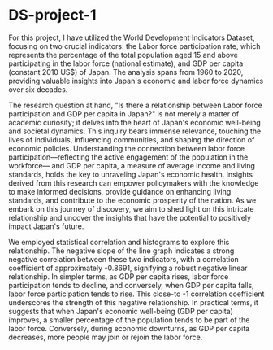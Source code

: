 # DS-project-1

For this project, I have utilized the World Development Indicators Dataset, focusing on two crucial 
indicators: the Labor force participation rate, which represents the percentage of the total population aged 
15 and above participating in the labor force (national estimate), and GDP per capita (constant 2010 US$) 
of Japan. The analysis spans from 1960 to 2020, providing valuable insights into Japan's economic and 
labor force dynamics over six decades.

The research question at hand, "Is there a relationship between Labor force participation and GDP per 
capita in Japan?" is not merely a matter of academic curiosity; it delves into the heart of Japan's economic 
well-being and societal dynamics. This inquiry bears immense relevance, touching the lives of individuals, 
influencing communities, and shaping the direction of economic policies. Understanding the connection 
between labor force participation—reflecting the active engagement of the population in the workforce—
and GDP per capita, a measure of average income and living standards, holds the key to unraveling 
Japan's economic health. 
Insights derived from this research can empower policymakers with the knowledge to make informed 
decisions, provide guidance on enhancing living standards, and contribute to the economic prosperity of 
the nation. As we embark on this journey of discovery, we aim to shed light on this intricate relationship 
and uncover the insights that have the potential to positively impact Japan's future.

We employed statistical correlation and histograms to explore this relationship. The negative slope of the line 
graph indicates a strong negative correlation between these two indicators, with a correlation coefficient of approximately -0.8691, signifying a robust negative linear relationship. In simpler terms, as GDP per capita rises, labor force participation tends to decline, and conversely, when GDP per capita falls, labor force participation tends to rise. This close-to -1 correlation coefficient underscores the strength of this negative relationship. In practical terms, it suggests that when Japan's economic well-being (GDP per capita) improves, a smaller percentage of the population tends to be part of the labor force. Conversely, during economic downturns, as GDP per capita decreases, more people may join or rejoin the labor force.
